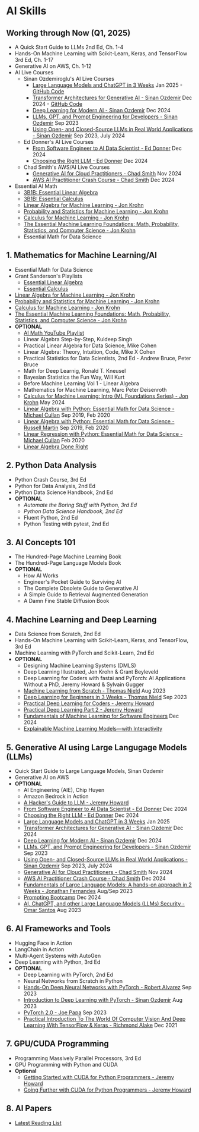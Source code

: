# AI Skills

## Working through Now (Q1, 2025)
- A Quick Start Guide to LLMs 2nd Ed, Ch. 1-4
- Hands-On Machine Learning with Scikit-Learn, Keras, and TensorFlow 3rd Ed, Ch. 1-17
- Generative AI on AWS, Ch. 1-12
- AI Live Courses
  - Sinan Ozdemiroglu's AI Live Courses
    - [Large Language Models and ChatGPT in 3 Weeks](https://learning.oreilly.com/live-events/-/0636920090988/0642572010864/) Jan 2025 - [GitHub Code](https://github.com/sinanuozdemir/large-language-models-and-chatgpt-in-three-weeks)
    - [Transformer Architectures for Generative AI - Sinan Ozdemir](https://learning.oreilly.com/live-events/transformer-architectures-for-generative-ai/0642572010589/0642572010588/) Dec 2024 - [GitHub Code](https://github.com/sinanuozdemir/foundations-of-gen-ai)
    - [Deep Learning for Modern AI - Sinan Ozdemir](https://learning.oreilly.com/live-events/deep-learning-for-modern-ai/0642572005084/0642572010124/) Dec 2024
    - [LLMs, GPT, and Prompt Engineering for Developers - Sinan Ozdemir](https://learning.oreilly.com/live-events/llms-gpt-and-prompt-engineering-for-developers/0636920094338/0636920094337/) Sep 2023
    - [Using Open- and Closed-Source LLMs in Real World Applications - Sinan Ozdemir](https://learning.oreilly.com/live-events/using-open-and-closed-source-llms-in-real-world-applications/0636920094342/0636920094341/) Sep 2023, July 2024
  - Ed Donner's AI Live Courses
    - [From Software Engineer to AI Data Scientist - Ed Donner](https://learning.oreilly.com/live-events/from-software-engineer-to-ai-data-scientist/0642572007671/0642572010692/) Dec 2024
    - [Choosing the Right LLM - Ed Donner](https://learning.oreilly.com/live-events/choosing-the-right-llm/0642572002832/0642572010148/) Dec 2024
  - Chad Smith's AWS/AI Live Courses
    - [Generative AI for Cloud Practitioners - Chad Smith](https://learning.oreilly.com/live-events/generative-ai-for-cloud-practitioners/0642572001983/0642572008116/) Nov 2024
    - [AWS AI Practitioner Crash Course - Chad Smith](https://learning.oreilly.com/live-events/aws-ai-practitioner-crash-course/0642572009853/0642572009852/) Dec 2024
- Essential AI Math
  - [3B1B: Essential Linear Algebra](https://www.youtube.com/playlist?list=PLZHQObOWTQDPD3MizzM2xVFitgF8hE_ab)
  - [3B1B: Essential Calculus](https://www.youtube.com/playlist?list=PLZHQObOWTQDMsr9K-rj53DwVRMYO3t5Yr)
  - [Linear Algebra for Machine Learning - Jon Krohn](https://learning.oreilly.com/course/linear-algebra-for/9780137398119/)
  - [Probability and Statistics for Machine Learning - Jon Krohn](https://learning.oreilly.com/course/probability-and-statistics/9780137398126/)
  - [Calculus for Machine Learning - Jon Krohn](https://learning.oreilly.com/course/calculus-for-machine/9780137398171/)
  - [The Essential Machine Learning Foundations: Math, Probability, Statistics, and Computer Science - Jon Krohn](https://learning.oreilly.com/course/the-essential-machine/9780137903245/)
  - Essential Math for Data Science


## 1. Mathematics for Machine Learning/AI
- Essential Math for Data Science
- Grant Sanderson's Playlists
  - [Essential Linear Algebra](https://www.youtube.com/playlist?list=PLZHQObOWTQDPD3MizzM2xVFitgF8hE_ab)
  - [Essential Calculus](https://www.youtube.com/playlist?list=PLZHQObOWTQDMsr9K-rj53DwVRMYO3t5Yr)
- [Linear Algebra for Machine Learning - Jon Krohn](https://learning.oreilly.com/course/linear-algebra-for/9780137398119/)
- [Probability and Statistics for Machine Learning - Jon Krohn](https://learning.oreilly.com/course/probability-and-statistics/9780137398126/)
- [Calculus for Machine Learning - Jon Krohn](https://learning.oreilly.com/course/calculus-for-machine/9780137398171/)
- [The Essential Machine Learning Foundations: Math, Probability, Statistics, and Computer Science - Jon Krohn](https://learning.oreilly.com/course/the-essential-machine/9780137903245/)
- **OPTIONAL**
  - [AI Math YouTube Playlist](https://www.youtube.com/playlist?list=PLeM4O8deP8GO3vIx_9eboO9tVpUKHYqRg)
  - Linear Algebra Step-by-Step, Kuldeep Singh
  - Practical Linear Algebra for Data Science, Mike Cohen
  - Linear Algebra: Theory, Intuition, Code, Mike X Cohen
  - Practical Statistics for Data Scientists, 2nd Ed - Andrew Bruce, Peter Bruce
  - Math for Deep Learnig, Ronald T. Kneusel
  - Bayesian Statistics the Fun Way, Will Kurt
  - Before Machine Learning Vol 1 - Linear Algebra
  - Mathematics for Machine Learning, Marc Peter Deisenroth
  - [Calculus for Machine Learning: Intro (ML Foundations Series) - Jon Krohn](https://learning.oreilly.com/live-events/calculus-for-machine-learning-intro-ml-foundations-series/0636920059505/0790145076348/) May 2024
  - [Linear Algebra with Python: Essential Math for Data Science - Michael Cullan](https://learning.oreilly.com/live-events/linear-algebra-with-python-essential-math-for-data-science/0636920303268/0636920363125/) Sep 2019, Feb 2020
  - [Linear Algebra with Python: Essential Math for Data Science - Russell Martin](https://learning.oreilly.com/live-events/linear-algebra-with-python-essential-math-for-data-science/0636920303268/0636920303251/) Sep 2019, Feb 2020
  - [Linear Regression with Python: Essential Math for Data Science - Michael Cullan](https://learning.oreilly.com/live-events/linear-regression-with-python-essential-math-for-data-science/0636920303282/0636920363163/) Feb 2020  
  - [Linear Algebra Done Right](https://www.youtube.com/playlist?list=PLGAnmvB9m7zOBVCZBUUmSinFV0wEir2Vw)

## 2. Python Data Analysis
- Python Crash Course, 3rd Ed
- Python for Data Analysis, 2nd Ed
- Python Data Science Handbook, 2nd Ed
- **OPTIONAL**
  - *Automate the Boring Stuff with Python, 3rd Ed*
  - *Python Data Science Handbook, 2nd Ed*
  - Fluent Python, 2nd Ed
  - Python Testing with pytest, 2nd Ed

## 3. AI Concepts 101
- The Hundred-Page Machine Learning Book
- The Hundred-Page Language Models Book
- **OPTIONAL**
  - How AI Works
  - Engineer's Pocket Guide to Surviving AI
  - The Complete Obsolete Guide to Generative AI
  - A Simple Guide to Retrieval Augmented Generation
  - A Damn Fine Stable Diffusion Book
 


## 4. Machine Learning and Deep Learning
- Data Science from Scratch, 2nd Ed
- Hands-On Machine Learning with Scikit-Learn, Keras, and TensorFlow, 3rd Ed
- Machine Learning with PyTorch and Scikit-Learn, 2nd Ed
- **OPTIONAL**
  - Designing Machine Learning Systems (DMLS)
  - Deep Learning Illustrated, Jon Krohn & Grant Beyleveld
  - Deep Learning for Coders with fastai and PyTorch: AI Applications Without a PhD, Jeremy Howard & Sylvain Gugger
  - [Machine Learning from Scratch - Thomas Nield](https://learning.oreilly.com/live-events/machine-learning-from-scratch/0636920054754/0636920095746/) Aug 2023
  - [Deep Learning for Beginners in 3 Weeks - Thomas Nield](https://learning.oreilly.com/live-events/deep-learning-for-beginners-in-3-weeks/0636920079316/0636920096447/) Sep 2023
  - [Practical Deep Learning for Coders - Jeremy Howard](https://www.youtube.com/playlist?list=PLfYUBJiXbdtSvpQjSnJJ_PmDQB_VyT5iU)
  - [Practical Deep Learning Part 2 - Jeremy Howard](https://www.youtube.com/playlist?list=PLfYUBJiXbdtRUvTUYpLdfHHp9a58nWVXP)
  - [Fundamentals of Machine Learning for Software Engineers](https://learning.oreilly.com/live-events/fundamentals-of-machine-learning-for-software-engineers/0790145079967/0642572005362/) Dec 2024
  - [Explainable Machine Learning Models—with Interactivity](https://learning.oreilly.com/live-events/explainable-machine-learning-modelswith-interactivity/0636920061943/0636920085001/)

## 5. Generative AI using Large Langugage Models (LLMs)
- Quick Start Guide to Large Language Models, Sinan Ozdemir
- Generative AI on AWS
- **OPTIONAL**
  - AI Engineering (AIE), Chip Huyen
  - Amazon Bedrock in Action
  - [A Hacker's Guide to LLM - Jeremy Howard](https://www.youtube.com/watch?v=jkrNMKz9pWU)
  - [From Software Engineer to AI Data Scientist - Ed Donner](https://learning.oreilly.com/live-events/from-software-engineer-to-ai-data-scientist/0642572007671/0642572010692/) Dec 2024
  - [Choosing the Right LLM - Ed Donner](https://learning.oreilly.com/live-events/choosing-the-right-llm/0642572002832/0642572010148/) Dec 2024
  - [Large Language Models and ChatGPT in 3 Weeks](https://learning.oreilly.com/live-events/-/0636920090988/0642572010864/) Jan 2025
  - [Transformer Architectures for Generative AI - Sinan Ozdemir](https://learning.oreilly.com/live-events/transformer-architectures-for-generative-ai/0642572010589/0642572010588/) Dec 2024
  - [Deep Learning for Modern AI - Sinan Ozdemir](https://learning.oreilly.com/live-events/deep-learning-for-modern-ai/0642572005084/0642572010124/) Dec 2024
  - [LLMs, GPT, and Prompt Engineering for Developers - Sinan Ozdemir](https://learning.oreilly.com/live-events/llms-gpt-and-prompt-engineering-for-developers/0636920094338/0636920094337/) Sep 2023
  - [Using Open- and Closed-Source LLMs in Real World Applications - Sinan Ozdemir](https://learning.oreilly.com/live-events/using-open-and-closed-source-llms-in-real-world-applications/0636920094342/0636920094341/) Sep 2023, July 2024
  - [Generative AI for Cloud Practitioners - Chad Smith](https://learning.oreilly.com/live-events/generative-ai-for-cloud-practitioners/0642572001983/0642572008116/) Nov 2024
  - [AWS AI Practitioner Crash Course - Chad Smith](https://learning.oreilly.com/live-events/aws-ai-practitioner-crash-course/0642572009853/0642572009852/) Dec 2024
  - [Fundamentals of Large Language Models: A hands-on approach in 2 Weeks - Jonathan Fernandes](https://learning.oreilly.com/live-events/fundamentals-of-large-language-models-a-hands-on-approach-in-2-weeks/0636920089792/0636920092359/) Aug/Sep 2023
  - [Prompting Bootcamp](https://learning.oreilly.com/live-events/prompting-bootcamp/0636920097098/0642572010284/) Dec 2024
  - [AI, ChatGPT, and other Large Language Models (LLMs) Security - Omar Santos](https://learning.oreilly.com/live-events/ai-chatgpt-and-other-large-language-models-llms-security/0636920092790/0636920096557/) Aug 2023

## 6. AI Frameworks and Tools
- Hugging Face in Action
- LangChain in Action
- Multi-Agent Systems with AutoGen 
- Deep Learning with Python, 3rd Ed
- **OPTIONAL**
  - Deep Learning with PyTorch, 2nd Ed
  - Neural Networks from Scratch in Python
  - [Hands-On Deep Neural Networks with PyTorch - Robert Alvarez](https://learning.oreilly.com/live-events/hands-on-deep-neural-networks-with-pytorch/0636920305781/0636920093856/) Sep 2023
  - [Introduction to Deep Learning with PyTorch - Sinan Ozdemir](https://learning.oreilly.com/live-events/introduction-to-deep-learning-with-pytorch/0636920086096/0636920092737/) Aug 2023
  - [PyTorch 2.0 - Joe Papa](https://learning.oreilly.com/live-events/pytorch-20/0636920055927/0636920092412/) Sep 2023
  - [Practical Introduction To The World Of Computer Vision And Deep Learning With TensorFlow & Keras - Richmond Alake](https://learning.oreilly.com/live-events/practical-introduction-to-the-world-of-computer-vision-and-deep-learning-with-tensorflow-keras/0636920060577/0636920061406/) Dec 2021

## 7. GPU/CUDA Programming
- Programming Massively Parallel Processors, 3rd Ed
- GPU Programming with Python and CUDA
- **Optional**
  - [Getting Started with CUDA for Python Programmers - Jeremy Howard](https://www.youtube.com/watch?v=nOxKexn3iBo&t=357s&pp=ygUSamVyZW15IGhvd2FyZCBjdWRh)
  - [Going Further with CUDA for Python Programmers - Jeremy Howard](https://www.youtube.com/watch?v=eUuGdh3nBGo&t=4s&pp=ygUSamVyZW15IGhvd2FyZCBjdWRh)

## 8. AI Papers
- [Latest Reading List](https://www.dropbox.com/scl/fo/2iah7adye9yx70u1keubq/AJ6c0z7Q5y4ZYVZOKmstO6o?rlkey=nq9w9fjx8wb71qi09gf03g45a&e=1&st=s437yxm3&dl=0)